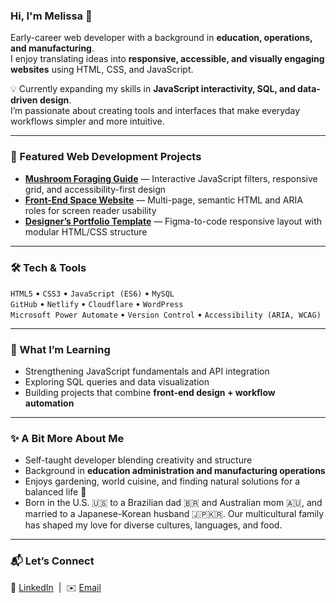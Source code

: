 ### Hi, I'm Melissa 👋  
Early-career web developer with a background in **education, operations, and manufacturing**.  
I enjoy translating ideas into **responsive, accessible, and visually engaging websites** using HTML, CSS, and JavaScript.  

💡 Currently expanding my skills in **JavaScript interactivity, SQL, and data-driven design**.  
I’m passionate about creating tools and interfaces that make everyday workflows simpler and more intuitive.  

---

### 🧩 Featured Web Development Projects
- [**Mushroom Foraging Guide**](#) — Interactive JavaScript filters, responsive grid, and accessibility-first design  
- [**Front-End Space Website**](#) — Multi-page, semantic HTML and ARIA roles for screen reader usability  
- [**Designer’s Portfolio Template**](#) — Figma-to-code responsive layout with modular HTML/CSS structure  

---

### 🛠️ Tech & Tools
`HTML5` • `CSS3` • `JavaScript (ES6)` • `MySQL`  
`GitHub` • `Netlify` • `Cloudflare` • `WordPress`  
`Microsoft Power Automate` • `Version Control` • `Accessibility (ARIA, WCAG)`

---

### 🌱 What I’m Learning
- Strengthening JavaScript fundamentals and API integration  
- Exploring SQL queries and data visualization  
- Building projects that combine **front-end design + workflow automation**

---

### ✨ A Bit More About Me
- Self-taught developer blending creativity and structure  
- Background in **education administration and manufacturing operations**  
- Enjoys gardening, world cuisine, and finding natural solutions for a balanced life 🌿
- Born in the U.S. 🇺🇸 to a Brazilian dad 🇧🇷 and Australian mom 🇦🇺, and married to a Japanese-Korean husband 🇯🇵🇰🇷. Our multicultural family has shaped my love for diverse cultures, languages, and food.  

---

### 📬 Let’s Connect
💼 [LinkedIn](#) &nbsp;|&nbsp; ✉️ [Email](#)


